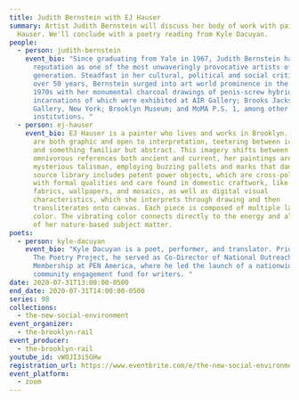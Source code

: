 ```yaml
---
title: Judith Bernstein with EJ Hauser
summary: Artist Judith Bernstein will discuss her body of work with painter, EJ
  Hauser. We'll conclude with a poetry reading from Kyle Dacuyan.
people:
  - person: judith-bernstein
    event_bio: "Since graduating from Yale in 1967, Judith Bernstein has developed a
      reputation as one of the most unwaveringly provocative artists of her
      generation. Steadfast in her cultural, political and social critique for
      over 50 years, Bernstein surged into art world prominence in the early
      1970s with her monumental charcoal drawings of penis-screw hybrids; early
      incarnations of which were exhibited at AIR Gallery; Brooks Jackson Iolas
      Gallery, New York; Brooklyn Museum; and MoMA P.S. 1, among other
      institutions. "
  - person: ej-hauser
    event_bio: EJ Hauser is a painter who lives and works in Brooklyn. Her paintings
      are both graphic and open to interpretation, teetering between iconography
      and something familiar but abstract. This imagery shifts between
      omnivorous references both ancient and current, her paintings are a
      mysterious talisman, employing buzzing pallets and marks that dance. EJ’s
      source library includes potent power objects, which are cross-pollinated
      with formal qualities and care found in domestic craftwork, like rugs,
      fabrics, wallpapers, and mosaics, as well as digital visual
      characteristics, which she interprets through drawing and then
      transliterates onto canvas. Each piece is composed of multiple layers of
      color. The vibrating color connects directly to the energy and aliveness
      of her nature-based subject matter.
poets:
  - person: kyle-dacuyan
    event_bio: "Kyle Dacuyan is a poet, performer, and translator. Prior to joining
      The Poetry Project, he served as Co-Director of National Outreach and
      Membership at PEN America, where he led the launch of a nationwide
      community engagement fund for writers. "
date: 2020-07-31T13:00:00-0500
end_date: 2020-07-31T14:00:00-0500
series: 98
collections:
  - the-new-social-environment
event_organizer:
  - the-brooklyn-rail
event_producer:
  - the-brooklyn-rail
youtube_id: vWOJI3i5GHw
registration_url: https://www.eventbrite.com/e/the-new-social-environment-98-judith-bernstein-tickets-114678638896
event_platform:
  - zoom
---
```

